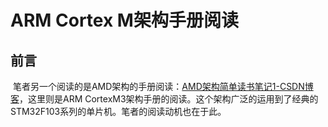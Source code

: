 # ARM Cortex M架构手册阅读

## 前言

​	笔者另一个阅读的是AMD架构的手册阅读：[AMD架构简单读书笔记1-CSDN博客](https://blog.csdn.net/charlie114514191/article/details/145411243)，这里则是ARM CortexM3架构手册的阅读。这个架构广泛的运用到了经典的STM32F103系列的单片机。笔者的阅读动机也在于此。

